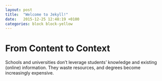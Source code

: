 ```yaml
---
layout: post
title:  "Welcome to Jekyll!"
date:   2015-12-25 12:48:19 +0100
categories: block block-yellow
---
```

# From Content to Context

Schools and universities don’t leverage students’ knowledge and existing (online) information. They waste resources, and degrees become increasingly expensive.